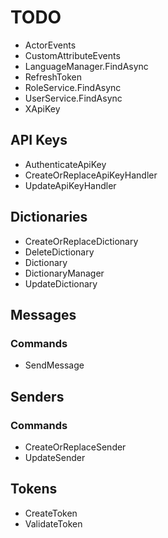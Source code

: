 # TODO

- ActorEvents
- CustomAttributeEvents
- LanguageManager.FindAsync
- RefreshToken
- RoleService.FindAsync
- UserService.FindAsync
- XApiKey

## API Keys

- AuthenticateApiKey
- CreateOrReplaceApiKeyHandler
- UpdateApiKeyHandler

## Dictionaries

- CreateOrReplaceDictionary
- DeleteDictionary
- Dictionary
- DictionaryManager
- UpdateDictionary

## Messages

### Commands

- SendMessage

## Senders

### Commands

- CreateOrReplaceSender
- UpdateSender

## Tokens

- CreateToken
- ValidateToken
